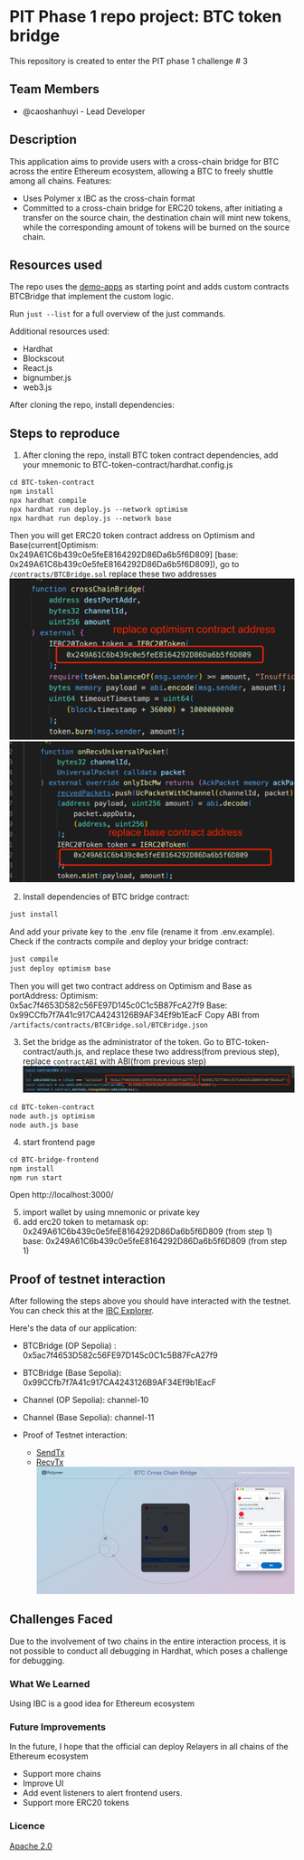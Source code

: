 # PIT Phase 1 repo project: BTC token bridge

This repository is created to enter the PIT phase 1 challenge # 3

## Team Members

- @caoshanhuyi - Lead Developer


## Description
This application aims to provide users with a cross-chain bridge for BTC across the entire Ethereum ecosystem, allowing a BTC to freely shuttle among all chains.
Features:

- Uses Polymer x IBC as the cross-chain format
- Committed to a cross-chain bridge for ERC20 tokens, after initiating a transfer on the source chain, the destination chain will mint new tokens, while the corresponding amount of tokens will be burned on the source chain.


## Resources used

The repo uses the [demo-apps](https://github.com/polymerdao/demo-dapps) as starting point and adds custom contracts BTCBridge that implement the custom logic.

Run `just --list` for a full overview of the just commands.

Additional resources used:
- Hardhat
- Blockscout
- React.js
- bignumber.js
- web3.js



After cloning the repo, install dependencies:




## Steps to reproduce


1. After cloning the repo, install BTC token contract dependencies, add your mnemonic to BTC-token-contract/hardhat.config.js 
```
cd BTC-token-contract
npm install
npx hardhat compile
npx hardhat run deploy.js --network optimism
npx hardhat run deploy.js --network base
```
Then you will get ERC20 token contract address on Optimism and Base(current[Optimism: 0x249A61C6b439c0e5feE8164292D86Da6b5f6D809] 
 [base: 0x249A61C6b439c0e5feE8164292D86Da6b5f6D809]), go to `/contracts/BTCBridge.sol` replace these two addresses
 ![alt text](image.png)
 ![alt text](image-1.png)

2. Install dependencies of BTC bridge contract:
```sh
just install
```
And add your private key to the .env file (rename it from .env.example).
Check if the contracts compile and deploy your bridge contract:
```sh
just compile
just deploy optimism base
```
Then you will get two contract address on Optimism and Base as portAddress:
    Optimism: 0x5ac7f4653D582c56FE97D145c0C1c5B87FcA27f9
    Base: 0x99CCfb7f7A41c917CA4243126B9AF34Ef9b1EacF
Copy ABI from `/artifacts/contracts/BTCBridge.sol/BTCBridge.json`

3. Set the bridge as the administrator of the token.
Go to BTC-token-contract/auth.js, and replace these two address(from previous step), replace `contractABI` with ABI(from previous step)
![alt text](image-2.png)

```shell
cd BTC-token-contract
node auth.js optimism
node auth.js base
```
4. start frontend page
```
cd BTC-bridge-frontend
npm install
npm run start
```
Open http://localhost:3000/

5. import wallet by using mnemonic or private key
6. add erc20 token to metamask
    op: 0x249A61C6b439c0e5feE8164292D86Da6b5f6D809 (from step 1)
    base: 0x249A61C6b439c0e5feE8164292D86Da6b5f6D809 (from step 1)




## Proof of testnet interaction

After following the steps above you should have interacted with the testnet. You can check this at the [IBC Explorer](https://explorer.ethdenver.testnet.polymer.zone/).

Here's the data of our application:

- BTCBridge (OP Sepolia) : 0x5ac7f4653D582c56FE97D145c0C1c5B87FcA27f9
- BTCBridge (Base Sepolia): 0x99CCfb7f7A41c917CA4243126B9AF34Ef9b1EacF
- Channel (OP Sepolia): channel-10
- Channel (Base Sepolia): channel-11

- Proof of Testnet interaction:
    - [SendTx](https://optimism-sepolia.blockscout.com/tx/0x3bed9aa3d6775433e8d4350650b78ed3d745d12e0d9798905d911521cc58359c)
    - [RecvTx](https://base-sepolia.blockscout.com/tx/0x0d1926f2990d8732cc90c49fc1e69ee3be68d92438d493dc17c9b5d44c87bf40)
![alt text](image-4.png)

## Challenges Faced
Due to the involvement of two chains in the entire interaction process, it is not possible to conduct all debugging in Hardhat, which poses a challenge for debugging.
### What We Learned
Using IBC is a good idea for Ethereum ecosystem
### Future Improvements
In the future, I hope that the official can deploy Relayers in all chains of the Ethereum ecosystem
- Support more chains
- Improve UI
- Add event listeners to alert frontend users.
- Support more ERC20 tokens

 
### Licence
[Apache 2.0](LICENSE)

